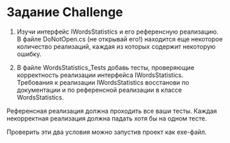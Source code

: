 # Задание Challenge

1. Изучи интерфейс IWordsStatistics и его референсную реализацию.  
В файле DoNotOpen.cs (не открывай его!) находится еще некоторое количество реализаций, каждая из которых содержит некоторую ошибку.

2. В файле WordsStatistics_Tests добавь тесты, проверяющие корректность реализации интерфейса IWordsStatistics.  
Требования к реализации IWordsStatistics восстанови по документации и по референсной реализации в классе WordsStatistics.

Референсная реализация должна проходить все ваши тесты.
Каждая некорректная реализация должна падать хотя бы на одном тесте. 

Проверить эти два условия можно запустив проект как exe-файл.

